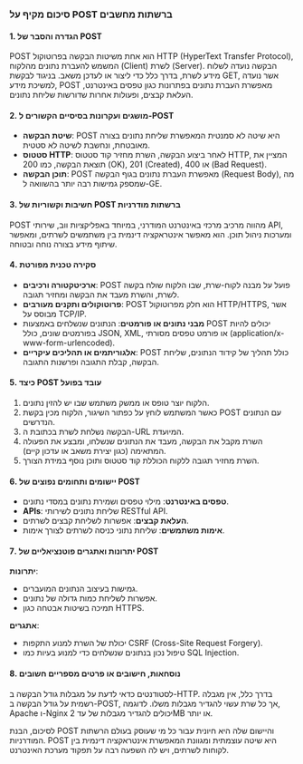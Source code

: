 ### סיכום מקיף על POST ברשתות מחשבים

#### 1. הגדרה והסבר של POST
POST הוא אחת משיטות הבקשה בפרוטוקול HTTP (HyperText Transfer Protocol), המשמש להעברת נתונים מהלקוח (Client) לשרת (Server). הבקשה נועדה לשלוח מידע לשרת, בדרך כלל כדי ליצור או לעדכן משאב. בניגוד לבקשת GET, אשר נועדה למשיכת מידע, POST מאפשרת העברת נתונים בפתרונות כגון טפסים באינטרנט, העלאת קבצים, ופעולות אחרות שדורשות שליחת נתונים.

#### 2. מושגים ועקרונות בסיסיים הקשורים ל-POST
- **שיטת הבקשה**: POST היא שיטה לא סמנטית המאפשרת שליחת נתונים בצורה מאובטחת, ונחשבת לשיטה לא סטטית.
- **סטטוס HTTP**: לאחר ביצוע הבקשה, השרת מחזיר קוד סטטוס HTTP, המציין את תוצאת הבקשה, כמו 200 (OK), 201 (Created), או 400 (Bad Request).
- **תוכן הבקשה**: POST מאפשרת העברת נתונים בגוף הבקשה (Request Body), מה שמספק גמישות רבה יותר בהשוואה ל-GE.

#### 3. חשיבות וקשוריות של POST ברשתות מודרניות
POST מהווה מרכיב מרכזי באינטרנט המודרני, במיוחד באפליקציות ווב, שירותי API, ומערכות ניהול תוכן. הוא מאפשר אינטראקציה דינמית בין משתמשים לשרתים, ומאפשר שיתוף מידע בצורה נוחה ובטוחה.

#### 4. סקירה טכנית מפורטת
- **ארכיטקטורה ורכיבים**: POST פועל על מבנה לקוח-שרת, שבו הלקוח שולח בקשה לשרת, והשרת מעבד את הבקשה ומחזיר תגובה.
- **פרוטוקולים ותקנים מעורבים**: POST הוא חלק מפרוטוקול HTTP/HTTPS, אשר מבוסס על TCP/IP.
- **מבני נתונים או פורמטים**: הנתונים שנשלחים באמצעות POST יכולים להיות בפורמטים שונים, כולל JSON, XML, או פורמט טפסים מסורתי (application/x-www-form-urlencoded).
- **אלגוריתמים או תהליכים עיקריים**: POST כולל תהליך של קידוד הנתונים, שליחת הבקשה, קבלת התגובה ופרשנות התגובה.

#### 5. כיצד POST עובד בפועל
1. הלקוח יוצר טופס או ממשק משתמש שבו יש להזין נתונים.
2. כאשר המשתמש לוחץ על כפתור השיגור, הלקוח מכין בקשת POST עם הנתונים הנדרשים.
3. הבקשה נשלחת לשרת בכתובת ה-URL המיועדת.
4. השרת מקבל את הבקשה, מעבד את הנתונים שנשלחו, ומבצע את הפעולה המתאימה (כגון יצירת משאב או עדכון קיים).
5. השרת מחזיר תגובה ללקוח הכוללת קוד סטטוס ותוכן נוסף במידת הצורך.

#### 6. יישומים ותחומים נפוצים של POST
- **טפסים באינטרנט**: מילוי טפסים ושמירת נתונים במסדי נתונים.
- **APIs**: שליחת נתונים לשירותי RESTful API.
- **העלאת קבצים**: אפשרות לשליחת קבצים לשרתים.
- **אימות משתמשים**: שליחת נתוני כניסה לשרתים לצורך אימות.

#### 7. יתרונות ואתגרים פוטנציאליים של POST
**יתרונות**:
- גמישות בעיצוב הנתונים המועברים.
- אפשרות לשליחת כמות גדולה של נתונים.
- תמיכה בשיטות אבטחה כגון HTTPS.

**אתגרים**:
- יכולת של השרת למנוע התקפות CSRF (Cross-Site Request Forgery).
- טיפול נכון בנתונים שנשלחים כדי למנוע בעיות כמו SQL Injection.

#### 8. נוסחאות, חישובים או פרטים מספריים חשובים
לסטודנטים כדאי לדעת על מגבלות גודל הבקשה ב-HTTP. בדרך כלל, אין מגבלה רשמית על גודל הבקשה ב-POST, אך כל שרת עשוי להגדיר מגבלות משלו. לדוגמה, Apache ו-Nginx יכולים להגדיר מגבלות של עד 2MB או יותר.

לסיכום, הבנת POST והיישום שלה היא חיונית עבור כל מי שעוסק בעולם הרשתות המודרניות. POST היא שיטה עוצמתית ומגוונת המאפשרת אינטראקציה דינמית בין לקוחות לשרתים, ויש לה השפעה רבה על תפקוד מערכת האינטרנט.